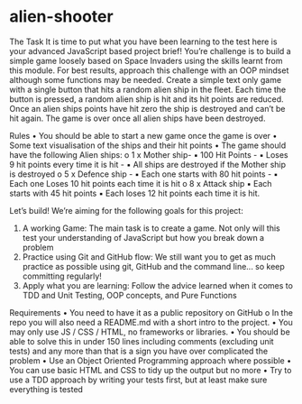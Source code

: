 # alien-shooter

The Task
It is time to put what you have been learning to the test here is your advanced JavaScript
based project brief!
You’re challenge is to build a simple game loosely based on Space Invaders using the skills
learnt from this module. For best results, approach this challenge with an OOP mindset
although some functions may be needed.
Create a simple text only game with a single button that hits a random alien ship in the fleet.
Each time the button is pressed, a random alien ship is hit and its hit points are reduced.
Once an alien ships points have hit zero the ship is destroyed and can’t be hit again. The
game is over once all alien ships have been destroyed.

Rules
• You should be able to start a new game once the game is over
• Some text visualisation of the ships and their hit points
• The game should have the following Alien ships:
    o 1 x Mother ship-
        ▪ 100 Hit Points -
        ▪ Loses 9 hit points every time it is hit -
        ▪ All ships are destroyed if the Mother ship is destroyed
    o 5 x Defence ship -
        ▪ Each one starts with 80 hit points -
        ▪ Each one Loses 10 hit points each time it is hit
    o 8 x Attack ship
        ▪ Each starts with 45 hit points
        ▪ Each loses 12 hit points each time it is hit.

Let’s build!
We’re aiming for the following goals for this project:
1. A working Game: The main task is to create a game. Not only will this test your
understanding of JavaScript but how you break down a problem
2. Practice using Git and GitHub flow: We still want you to get as much practice as
possible using git, GitHub and the command line... so keep committing regularly!
3. Apply what you are learning: Follow the advice learned when it comes to TDD and
Unit Testing, OOP concepts, and Pure Functions

Requirements
• You need to have it as a public repository on GitHub
    o In the repo you will also need a README.md with a short intro to the project.
• You may only use JS / CSS / HTML, no frameworks or libraries.
• You should be able to solve this in under 150 lines including comments (excluding
unit tests) and any more than that is a sign you have over complicated the problem
• Use an Object Oriented Programming approach where possible
• You can use basic HTML and CSS to tidy up the output but no more
• Try to use a TDD approach by writing your tests first, but at least make sure
everything is tested